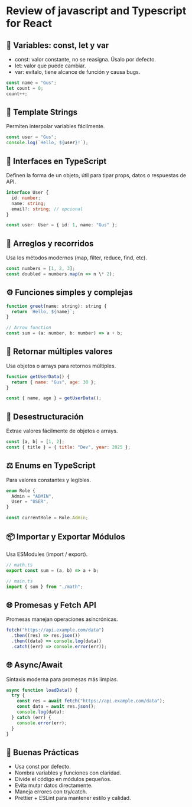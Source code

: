 # Review of javascript and Typescript for React

## 🧩 Variables: const, let y var

- const: valor constante, no se reasigna. Úsalo por defecto.
- let: valor que puede cambiar.
- var: evítalo, tiene alcance de función y causa bugs.

```javascript
const name = "Gus";
let count = 0;
count++;
```

## 🧾 Template Strings

Permiten interpolar variables fácilmente.

```javascript
const user = "Gus";
console.log(`Hello, ${user}!`);
```

## 🧱 Interfaces en TypeScript

Definen la forma de un objeto, útil para tipar props, datos o respuestas de API.

```typescript
interface User {
  id: number;
  name: string;
  email?: string; // opcional
}

const user: User = { id: 1, name: "Gus" };
```

## 🧮 Arreglos y recorridos

Usa los métodos modernos (map, filter, reduce, find, etc).

```javascript
const numbers = [1, 2, 3];
const doubled = numbers.map(n => n \* 2);
```

## ⚙️ Funciones simples y complejas

```javascript
function greet(name: string): string {
  return `Hello, ${name}`;
}

// Arrow function
const sum = (a: number, b: number) => a + b;
```

## 🎁 Retornar múltiples valores

Usa objetos o arrays para retornos múltiples.

```javascript
function getUserData() {
  return { name: "Gus", age: 30 };
}

const { name, age } = getUserData();
```

## 🧩 Desestructuración

Extrae valores fácilmente de objetos o arrays.

```javascript
const [a, b] = [1, 2];
const { title } = { title: "Dev", year: 2025 };
```

## ⚖️ Enums en TypeScript

Para valores constantes y legibles.

```ts
enum Role {
  Admin = "ADMIN",
  User = "USER",
}

const currentRole = Role.Admin;
```

## 📦 Importar y Exportar Módulos

Usa ESModules (import / export).

```ts
// math.ts
export const sum = (a, b) => a + b;

// main.ts
import { sum } from "./math";
```

## 🌐 Promesas y Fetch API

Promesas manejan operaciones asincrónicas.

```ts
fetch("https://api.example.com/data")
  .then((res) => res.json())
  .then((data) => console.log(data))
  .catch((err) => console.error(err));
```

## 🌐 Async/Await

Sintaxis moderna para promesas más limpias.

```typescript
async function loadData() {
  try {
    const res = await fetch("https://api.example.com/data");
    const data = await res.json();
    console.log(data);
  } catch (err) {
    console.error(err);
  }
}
```

## 🧠 Buenas Prácticas

- Usa const por defecto.
- Nombra variables y funciones con claridad.
- Divide el código en módulos pequeños.
- Evita mutar datos directamente.
- Maneja errores con try/catch.
- Prettier + ESLint para mantener estilo y calidad.
